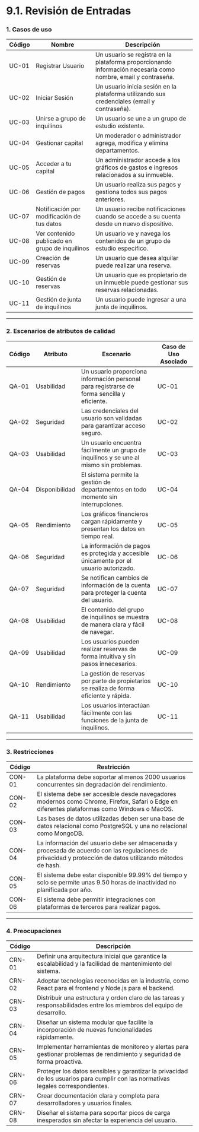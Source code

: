 # 9.1. Revisión de Entradas

### 1. Casos de uso

| **Código** | **Nombre**                                    | **Descripción**                                                                                   |
|------------|-----------------------------------------------|---------------------------------------------------------------------------------------------------|
| UC-01      | Registrar Usuario                             | Un usuario se registra en la plataforma proporcionando información necesaria como nombre, email y contraseña. |
| UC-02      | Iniciar Sesión                                | Un usuario inicia sesión en la plataforma utilizando sus credenciales (email y contraseña).       |
| UC-03      | Unirse a grupo de inquilinos                  | Un usuario se une a un grupo de estudio existente.                                               |
| UC-04      | Gestionar capital                             | Un moderador o administrador agrega, modifica y elimina departamentos.                           |
| UC-05      | Acceder a tu capital                          | Un administrador accede a los gráficos de gastos e ingresos relacionados a su inmueble.          |
| UC-06      | Gestión de pagos                              | Un usuario realiza sus pagos y gestiona todos sus pagos anteriores.                              |
| UC-07      | Notificación por modificación de tus datos    | Un usuario recibe notificaciones cuando se accede a su cuenta desde un nuevo dispositivo.         |
| UC-08      | Ver contenido publicado en grupo de inquilinos| Un usuario ve y navega los contenidos de un grupo de estudio específico.                         |
| UC-09      | Creación de reservas                          | Un usuario que desea alquilar puede realizar una reserva.                                        |
| UC-10      | Gestión de reservas                           | Un usuario que es propietario de un inmueble puede gestionar sus reservas relacionadas.          |
| UC-11      | Gestión de junta de inquilinos                | Un usuario puede ingresar a una junta de inquilinos.                                             |

---

### 2. Escenarios de atributos de calidad

| **Código** | **Atributo**   | **Escenario**                                                                                     | **Caso de Uso Asociado** |
|------------|----------------|---------------------------------------------------------------------------------------------------|--------------------------|
| QA-01      | Usabilidad     | Un usuario proporciona información personal para registrarse de forma sencilla y eficiente.       | UC-01                   |
| QA-02      | Seguridad      | Las credenciales del usuario son validadas para garantizar acceso seguro.                        | UC-02                   |
| QA-03      | Usabilidad     | Un usuario encuentra fácilmente un grupo de inquilinos y se une al mismo sin problemas.           | UC-03                   |
| QA-04      | Disponibilidad | El sistema permite la gestión de departamentos en todo momento sin interrupciones.               | UC-04                   |
| QA-05      | Rendimiento    | Los gráficos financieros cargan rápidamente y presentan los datos en tiempo real.                | UC-05                   |
| QA-06      | Seguridad      | La información de pagos es protegida y accesible únicamente por el usuario autorizado.           | UC-06                   |
| QA-07      | Seguridad      | Se notifican cambios de información de la cuenta para proteger la cuenta del usuario.            | UC-07                   |
| QA-08      | Usabilidad     | El contenido del grupo de inquilinos se muestra de manera clara y fácil de navegar.               | UC-08                   |
| QA-09      | Usabilidad     | Los usuarios pueden realizar reservas de forma intuitiva y sin pasos innecesarios.               | UC-09                   |
| QA-10      | Rendimiento    | La gestión de reservas por parte de propietarios se realiza de forma eficiente y rápida.          | UC-10                   |
| QA-11      | Usabilidad     | Los usuarios interactúan fácilmente con las funciones de la junta de inquilinos.                 | UC-11                   |

---

### 3. Restricciones

| **Código** | **Restricción**                                                                                                                |
|------------|-------------------------------------------------------------------------------------------------------------------------------|
| CON-01     | La plataforma debe soportar al menos 2000 usuarios concurrentes sin degradación del rendimiento.                               |
| CON-02     | El sistema debe ser accesible desde navegadores modernos como Chrome, Firefox, Safari o Edge en diferentes plataformas como Windows o MacOS. |
| CON-03     | Las bases de datos utilizadas deben ser una base de datos relacional como PostgreSQL y una no relacional como MongoDB.         |
| CON-04     | La información del usuario debe ser almacenada y procesada de acuerdo con las regulaciones de privacidad y protección de datos utilizando métodos de hash. |
| CON-05     | El sistema debe estar disponible 99.99% del tiempo y solo se permite unas 9.50 horas de inactividad no planificada por año.    |
| CON-06     | El sistema debe permitir integraciones con plataformas de terceros para realizar pagos.                                       |

---

### 4. Preocupaciones

| **Código** | **Descripción**                                                                                                 |
|------------|---------------------------------------------------------------------------------------------------------------|
| CRN-01     | Definir una arquitectura inicial que garantice la escalabilidad y la facilidad de mantenimiento del sistema.   |
| CRN-02     | Adoptar tecnologías reconocidas en la industria, como React para el frontend y Node.js para el backend.        |
| CRN-03     | Distribuir una estructura y orden claro de las tareas y responsabilidades entre los miembros del equipo de desarrollo. |
| CRN-04     | Diseñar un sistema modular que facilite la incorporación de nuevas funcionalidades rápidamente.                |
| CRN-05     | Implementar herramientas de monitoreo y alertas para gestionar problemas de rendimiento y seguridad de forma proactiva. |
| CRN-06     | Proteger los datos sensibles y garantizar la privacidad de los usuarios para cumplir con las normativas legales correspondientes. |
| CRN-07     | Crear documentación clara y completa para desarrolladores y usuarios finales.                                  |
| CRN-08     | Diseñar el sistema para soportar picos de carga inesperados sin afectar la experiencia del usuario.            |
